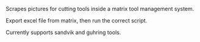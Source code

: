 Scrapes pictures for cutting tools inside a matrix tool management system.

Export excel file from matrix, then run the correct script.

Currently supports sandvik and guhring tools.
